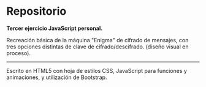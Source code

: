 # Repositorio

<b>Tercer ejercicio JavaScript personal. </b>

Recreación básica de la máquina "Enigma" de cifrado de mensajes, con tres opciones distintas de clave de cifrado/descifrado.
(diseño visual en proceso).

<hr/>

Escrito en HTML5 con hoja de estilos CSS, JavaScript para funciones y animaciones, y utilización de Bootstrap.
